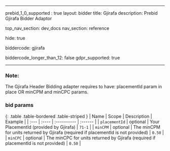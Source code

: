 
---
prebid_1_0_supported : true
layout: bidder
title: Gjirafa
description: Prebid Gjirafa Bidder Adaptor

top_nav_section: dev_docs
nav_section: reference

hide: true

biddercode: gjirafa

biddercode_longer_than_12: false
gdpr_supported: true


---

### Note:
The Gjirafa Header Bidding adapter requires to have: placementId param in place OR minCPM and minCPC params.

### bid params

{: .table .table-bordered .table-striped }
| Name | Scope | Description | Example |
| :--- | :---- | :---------- | :------ |
| `placementId` | optional | Your PlacementId (provided by Gjirafa) | `71-1` |
| `minCPM` | optional | The minCPM for units returned by Gjirafa (required if placementId is not provided) | `0.50` |
| `minCPC` | optional | The minCPC for units returned by Gjirafa (required if placementId is not provided) | `0.50` |